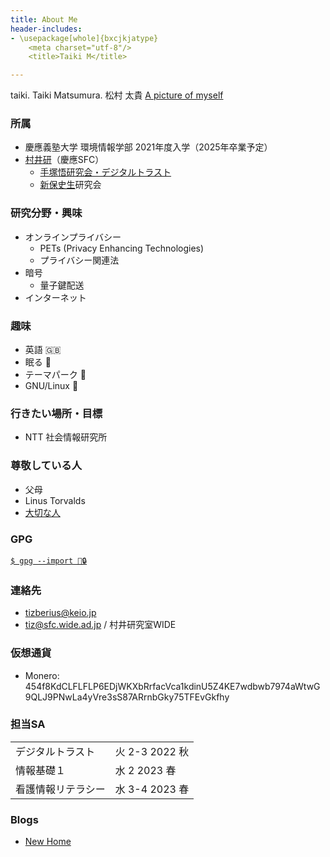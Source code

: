 ```yaml
---
title: About Me
header-includes:
- \usepackage[whole]{bxcjkjatype}
	<meta charset="utf-8"/>
	<title>Taiki M</title>

---
```

taiki. Taiki Matsumura. 松村 太貴
[A picture of myself](me.jpg "Me")

### 所属
- 慶應義塾大学 環境情報学部 2021年度入学（2025年卒業予定）
- [村井研](https://rg.sfc.keio.ac.jp)（慶應SFC）
	- [手塚悟研究会・デジタルトラスト](https://d-trust.sfc.wide.ad.jp/)
	- [新保史生](https://www.sfc.keio.ac.jp/faculty_profile/list/PM/fumio-shimpo.html)研究会

### 研究分野・興味
- オンラインプライバシー
	- PETs (Privacy Enhancing Technologies)
	- プライバシー関連法
- 暗号
	- 量子鍵配送
- インターネット

### 趣味
- 英語 🇬🇧
- 眠る 🛌 
- テーマパーク 🎡
- GNU/Linux 🐧

### 行きたい場所・目標
- NTT 社会情報研究所

### 尊敬している人
- 父母
- Linus Torvalds
- [大切な人](sk.html)

### GPG
[```$ gpg --import 🔑🔒```](https://web.sfc.wide.ad.jp/~tiz/tiz.gpg)

### 連絡先
- <tizberius@keio.jp>
- <tiz@sfc.wide.ad.jp> / 村井研究室WIDE

### 仮想通貨
- Monero: 454f8KdCLFLFLP6EDjWKXbRrfacVca1kdinU5Z4KE7wdbwb7974aWtwG9QLJ9PNwLa4yVre3sS87ARrnbGky75TFEvGkfhy

### 担当SA
| | |
|-|-|
| デジタルトラスト | 火 2-3 2022 秋 |
| 情報基礎１ | 水  2  2023 春 |
| 看護情報リテラシー | 水 3-4 2023 春 |

### Blogs
- [New Home](newhome.html)